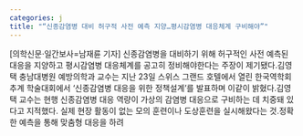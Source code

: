 ```yaml
---
categories: j
title: "“신종감염병 대비 허구적 사전 예측 지양…평시감염병 대응체계 구비해야”"
---
```

[의학신문·일간보사=남재륜 기자] 신종감염병을 대비하기 위해 허구적인 사전 예측된 대응을 지양하고 평시감염병 대응체계를 공고히 정비해야한다는 주장이 제기됐다.김영택 충남대병원 예방의학과 교수는 지난 23일 스위스 그랜드 호텔에서 열린 한국역학회 추계 학술대회에서 ‘신종감염병 대응을 위한 정책설계’를 발표하며 이같이 밝혔다.김영택 교수는 현행 신종감염병 대응 역량이 가상의 감염병 대응으로 구비하는 데 치중돼 있다고 지적했다. 실제 현장 활동이 없는 모의 훈련이나 도상훈련을 실시해왔다는 것.정확한 예측을 통해 맞춤형 대응을 하려